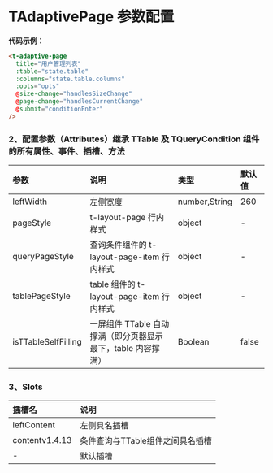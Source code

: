 # TAdaptivePage 参数配置

**代码示例：**

```html
<t-adaptive-page
  title="用户管理列表"
  :table="state.table"
  :columns="state.table.columns"
  :opts="opts"
  @size-change="handlesSizeChange"
  @page-change="handlesCurrentChange"
  @submit="conditionEnter"
/>
```
### 2、配置参数（Attributes）继承 TTable 及 TQueryCondition 组件的所有属性、事件、插槽、方法

| 参数                | 说明                                                         | 类型          | 默认值 |
| :------------------ | :----------------------------------------------------------- | :------------ | :----- |
| leftWidth           | 左侧宽度                                                     | number,String | 260    |
| pageStyle           | t-layout-page 行内样式                                       | object        | -      |
| queryPageStyle      | 查询条件组件的 t-layout-page-item 行内样式                   | object        | -      |
| tablePageStyle      | table 组件的 t-layout-page-item 行内样式                     | object        | -      |
| isTTableSelfFilling | 一屏组件 TTable 自动撑满（即分页器显示最下，table 内容撑满） | Boolean       | false  |


### 3、Slots

| 插槽名                          | 说明                             |
| :------------------------------ | :------------------------------- |
| leftContent                     | 左侧具名插槽                     |
| content<el-tag>v1.4.13</el-tag> | 条件查询与TTable组件之间具名插槽 |
| -                               | 默认插槽                         |
